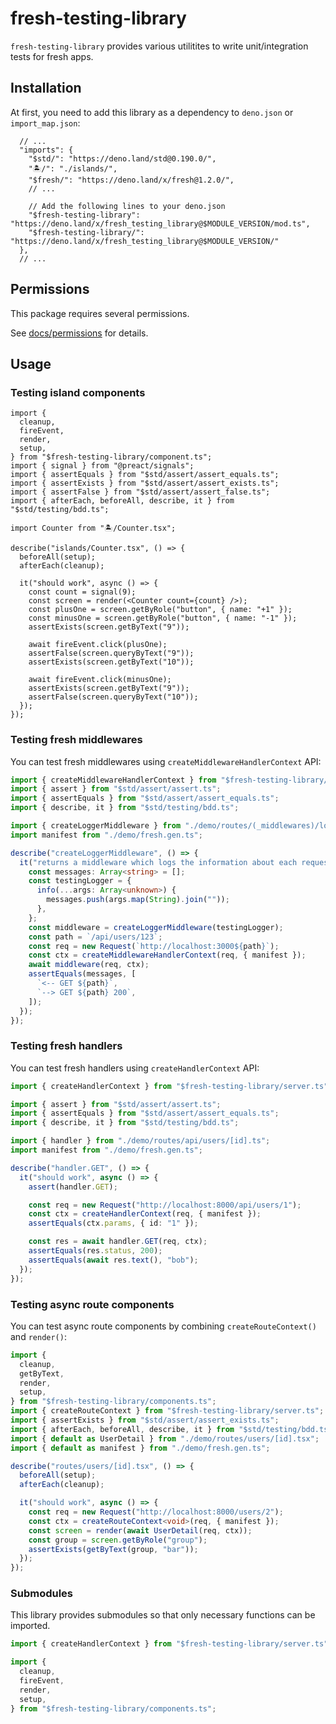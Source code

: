 # fresh-testing-library

`fresh-testing-library` provides various utilitites to write unit/integration
tests for fresh apps.

## Installation

At first, you need to add this library as a dependency to `deno.json` or
`import_map.json`:

```jsonc
  // ...
  "imports": {
    "$std/": "https://deno.land/std@0.190.0/",
    "🏝️/": "./islands/",
    "$fresh/": "https://deno.land/x/fresh@1.2.0/",
    // ...

    // Add the following lines to your deno.json
    "$fresh-testing-library": "https://deno.land/x/fresh_testing_library@$MODULE_VERSION/mod.ts",
    "$fresh-testing-library/": "https://deno.land/x/fresh_testing_library@$MODULE_VERSION/"
  },
  // ...
```

## Permissions

This package requires several permissions.

See [docs/permissions](docs/permissions.md) for details.

## Usage

### Testing island components

```tsx
import {
  cleanup,
  fireEvent,
  render,
  setup,
} from "$fresh-testing-library/component.ts";
import { signal } from "@preact/signals";
import { assertEquals } from "$std/assert/assert_equals.ts";
import { assertExists } from "$std/assert/assert_exists.ts";
import { assertFalse } from "$std/assert/assert_false.ts";
import { afterEach, beforeAll, describe, it } from "$std/testing/bdd.ts";

import Counter from "🏝️/Counter.tsx";

describe("islands/Counter.tsx", () => {
  beforeAll(setup);
  afterEach(cleanup);

  it("should work", async () => {
    const count = signal(9);
    const screen = render(<Counter count={count} />);
    const plusOne = screen.getByRole("button", { name: "+1" });
    const minusOne = screen.getByRole("button", { name: "-1" });
    assertExists(screen.getByText("9"));

    await fireEvent.click(plusOne);
    assertFalse(screen.queryByText("9"));
    assertExists(screen.getByText("10"));

    await fireEvent.click(minusOne);
    assertExists(screen.getByText("9"));
    assertFalse(screen.queryByText("10"));
  });
});
```

### Testing fresh middlewares

You can test fresh middlewares using `createMiddlewareHandlerContext` API:

```ts
import { createMiddlewareHandlerContext } from "$fresh-testing-library/server.ts";
import { assert } from "$std/assert/assert.ts";
import { assertEquals } from "$std/assert/assert_equals.ts";
import { describe, it } from "$std/testing/bdd.ts";

import { createLoggerMiddleware } from "./demo/routes/(_middlewares)/logger.ts";
import manifest from "./demo/fresh.gen.ts";

describe("createLoggerMiddleware", () => {
  it("returns a middleware which logs the information about each request", async () => {
    const messages: Array<string> = [];
    const testingLogger = {
      info(...args: Array<unknown>) {
        messages.push(args.map(String).join(""));
      },
    };
    const middleware = createLoggerMiddleware(testingLogger);
    const path = `/api/users/123`;
    const req = new Request(`http://localhost:3000${path}`);
    const ctx = createMiddlewareHandlerContext(req, { manifest });
    await middleware(req, ctx);
    assertEquals(messages, [
      `<-- GET ${path}`,
      `--> GET ${path} 200`,
    ]);
  });
});
```

### Testing fresh handlers

You can test fresh handlers using `createHandlerContext` API:

```ts
import { createHandlerContext } from "$fresh-testing-library/server.ts";

import { assert } from "$std/assert/assert.ts";
import { assertEquals } from "$std/assert/assert_equals.ts";
import { describe, it } from "$std/testing/bdd.ts";

import { handler } from "./demo/routes/api/users/[id].ts";
import manifest from "./demo/fresh.gen.ts";

describe("handler.GET", () => {
  it("should work", async () => {
    assert(handler.GET);

    const req = new Request("http://localhost:8000/api/users/1");
    const ctx = createHandlerContext(req, { manifest });
    assertEquals(ctx.params, { id: "1" });

    const res = await handler.GET(req, ctx);
    assertEquals(res.status, 200);
    assertEquals(await res.text(), "bob");
  });
});
```

### Testing async route components

You can test async route components by combining `createRouteContext()` and
`render()`:

```ts
import {
  cleanup,
  getByText,
  render,
  setup,
} from "$fresh-testing-library/components.ts";
import { createRouteContext } from "$fresh-testing-library/server.ts";
import { assertExists } from "$std/assert/assert_exists.ts";
import { afterEach, beforeAll, describe, it } from "$std/testing/bdd.ts";
import { default as UserDetail } from "./demo/routes/users/[id].tsx";
import { default as manifest } from "./demo/fresh.gen.ts";

describe("routes/users/[id].tsx", () => {
  beforeAll(setup);
  afterEach(cleanup);

  it("should work", async () => {
    const req = new Request("http://localhost:8000/users/2");
    const ctx = createRouteContext<void>(req, { manifest });
    const screen = render(await UserDetail(req, ctx));
    const group = screen.getByRole("group");
    assertExists(getByText(group, "bar"));
  });
});
```

### Submodules

This library provides submodules so that only necessary functions can be
imported.

```ts
import { createHandlerContext } from "$fresh-testing-library/server.ts";

import {
  cleanup,
  fireEvent,
  render,
  setup,
} from "$fresh-testing-library/components.ts";
```
